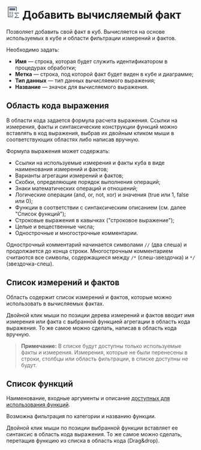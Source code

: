 # ![](../../images/icons/cube-cases/cube-cases-case-calc_default.svg) Добавить вычисляемый факт

Позволяет добавить свой факт в куб. Вычисляется на основе используемых в кубе и области фильтрации измерений и фактов.

Необходимо задать:

* **Имя** — строка, которая будет служить идентификатором в процедурах обработки;
* **Метка** — строка, под которой факт будет виден в кубе и диаграмме;
* **Тип данных** — тип данных вычисляемого выражения;
* **Название** — значок для вычисляемого выражения.

## Область кода выражения

В области кода задается формула расчета выражения. Ссылки на измерения, факты и синтаксические конструкции функций можно вставлять в код выражения, выбрав их двойным кликом мыши в соответствующих областях либо написав вручную.

Формула выражения может содержать:

* Ссылки на используемые измерения и факты куба в виде наименования измерений и фактов;
* Варианты агрегации измерений и фактов;
* Скобки, определяющие порядок выполнения операций;
* Знаки математических операций и отношений;
* Логические операции (and, or, not, xor) и значения (true или 1, false или 0);
* Функции в соответствии с синтаксическим описанием (см. далее "Список функций");
* Строковые выражения в кавычках ("строковое выражение");
* Целые и вещественные числа;
* Однострочные и многострочные комментарии.

Однострочный комментарий начинается символами `//` (два слеша) и продолжается до конца строки. Многострочным комментарием считаются все символы, содержащиеся между `/*` (слеш-звездочка) и `*/` (звездочка-слеш).

## Список измерений и фактов

Область содержит список измерений и фактов, которые можно использовать в вычисляемых фактах.

Двойной клик мыши по позиции дерева измерений и фактов вводит имя измерения или факта с выбранной функцией агрегации в область кода выражения. То же самое можно сделать, написав в область кода вручную.

> **Примечание:** В списке будут доступны только используемые факты и измерения. Измерения, которые не были перенесены в строки, столбцы или область фильтрации, в списке доступны не будут.

## Список функций

Наименование, входные аргументы и описание [доступных для использования функций](../../processors/func/calc-func/README.md).

Возможна фильтрация по категории и названию функции.

Двойной клик мыши по позиции выбранной функции вставляет ее синтаксис в область кода выражения. То же самое можно сделать, перетащив функцию из списка в область кода (Drag&drop).
